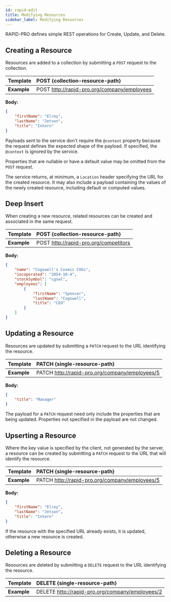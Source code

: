 ```yaml
---
id: rapid-edit
title: Modifying Resources
sidebar_label: Modifying Resources
---
```


RAPID-PRO defines simple REST operations for Create, Update, and Delete.

## Creating a Resource

Resources are added to a collection by submitting a `POST` request to the collection.

| Template    | POST {collection-resource-path}             |
| ----------- | :------------------------------------------ |
| **Example** | POST http://rapid-pro.org/company/employees |

**Body:**

```json
{
    "firstName": "Elroy",
    "lastName": "Jetson",
    "title": "Intern"
}
```

Payloads sent to the service don't require the `@context` property because the request defines the expected shape of the payload. 
If specified, the `@context` is ignored by the service.

Properties that are nullable or have a default value may be omitted from the `POST` request.

The service returns, at minimum, a `Location` header specifying the URL for the created resource. 
It may also include a payload containing the values of the newly created resource, 
including default or computed values.

## Deep Insert

When creating a new resource, related resources can be created and associated in the same request.

| Template    | POST {collection-resource-path}       |
| ----------- | :------------------------------------ |
| **Example** | POST http://rapid-pro.org/competitors |

**Body:**

```json
{
    "name": "Cogswell's Cosmic COGs",
    "incoporated": "2054-10-4",
    "stockSymbol": "cgswl",
    "employees": [
        {
            "firstName": "Spencer",
            "lastName": "Cogswell",
            "title": "CEO"
        }
    ]
}
```

## Updating a Resource

Resources are updated by submitting a `PATCH` request to the URL identifying the resource.

| Template    | PATCH {single-resource-path}                   |
| ----------- | :--------------------------------------------- |
| **Example** | PATCH http://rapid-pro.org/company/employees/5 |

**Body:**

```json
{
    "title": "Manager"
}
```

The payload for a `PATCH` request need only include the properties that are being updated. 
Properties not specified in the payload are not changed.

## Upserting a Resource

Where the key value is specified by the client, not generated by the server,
a resource can be created by submitting a `PATCH` request to the URL that will identify the resource.

| Template    | PATCH {single-resource-path}                   |
| ----------- | :--------------------------------------------- |
| **Example** | PATCH http://rapid-pro.org/company/employees/5 |

**Body:**

```json
{
    "firstName": "Elroy",
    "lastName": "Jetson",
    "title": "Intern"
}
```

If the resource with the specified URL already exists, it is updated, otherwise a new resource is created.

## Deleting a Resource

Resources are deleted by submitting a `DELETE` request to the URL identifying the resource.

| Template    | DELETE {single-resource-path}                   |
| ----------- | :---------------------------------------------- |
| **Example** | DELETE http://rapid-pro.org/company/employees/2 |
